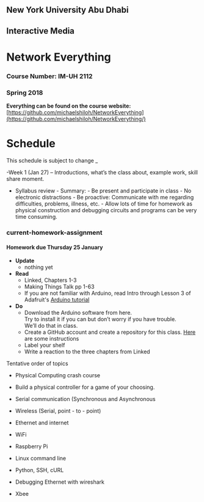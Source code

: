 ## New York University Abu Dhabi
## Interactive Media
# Network Everything
### Course Number: IM-UH 2112
### Spring 2018

**Everything can be found on the course website:**   
[https://github.com/michaelshiloh/NetworkEverything](https://github.com/michaelshiloh/NetworkEverything/)

# Schedule

This schedule is subject to change
_

-Week 1 (Jan 27)
– Introductions, what’s the class about, example work, skill share moment.
- Syllabus review
		- Summary:
			-  Be present and participate in class
			-  No electronic distractions
			-  Be proactive: Communicate with me regarding difficulties, problems, illness, etc.
			-  Allow lots of time for homework as physical construction 
					and
					debugging circuits and programs 
					can be very time consuming.

### current-homework-assignment
#### Homework due Thursday 25 January 
- **Update**
	- nothing yet
- **Read**
	- Linked, Chapters 1-3
	-	Making Things Talk pp 1-63
	- If you are not familiar with Arduino, read Intro through Lesson 3 of Adafruit's [Arduino
		tutorial](http://www.ladyada.net/learn/arduino/index.html) 
- **Do**
	- Download the Arduino software from here.   
	  Try to install it if you can but don’t worry if you have trouble.   
		We’ll do that in class.  
	- Create a GitHub account and create a repository for this class. 
	[Here](https://github.com/michaelshiloh/resourcesForClasses#github-resources)
	are some instructions
	- Label your shelf
	- Write a reaction to the three chapters from Linked 


Tentative order of topics

- Physical Computing crash course

- Build a physical controller for a game of your choosing. 

- Serial communication (Synchronous and  Asynchronous 

- Wireless (Serial, point - to - point)

- Ethernet and internet

- WiFi

- Raspberry Pi

- Linux command line

- Python, SSH, cURL

- Debugging Ethernet with wireshark

- Xbee
